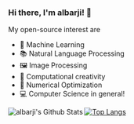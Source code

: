 ### Hi there, I'm albarji! 👋

My open-source interest are

* 🤖 Machine Learning 
* 📚 Natural Language Processing 
* 🖼️ Image Processing 
* 🤔 Computational creativity
* 🔩 Numerical Optimization
* 💻 Computer Science in general!

<img align="left" alt="albarji's Github Stats" src="https://github-readme-stats.vercel.app/api?username=albarji&show_icons=true&hide_border=true" />


[![Top Langs](https://github-readme-stats.vercel.app/api/top-langs/?username=albarji&layout=compact)](https://github.com/anuraghazra/github-readme-stats)
